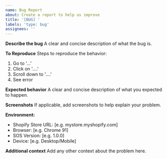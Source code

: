 ```yaml
---
name: Bug Report
about: Create a report to help us improve
title: '[BUG] '
labels: 'type: bug'
assignees: ''
---
```


**Describe the bug**
A clear and concise description of what the bug is.

**To Reproduce**
Steps to reproduce the behavior:
1. Go to '...'
2. Click on '....'
3. Scroll down to '....'
4. See error

**Expected behavior**
A clear and concise description of what you expected to happen.

**Screenshots**
If applicable, add screenshots to help explain your problem.

**Environment:**
 - Shopify Store URL: [e.g. mystore.myshopify.com]
 - Browser: [e.g. Chrome 91]
 - SOS Version: [e.g. 1.0.0]
 - Device: [e.g. Desktop/Mobile]

**Additional context**
Add any other context about the problem here.